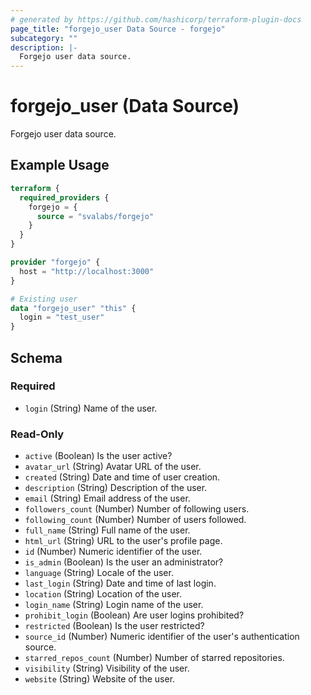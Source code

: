 ```yaml
---
# generated by https://github.com/hashicorp/terraform-plugin-docs
page_title: "forgejo_user Data Source - forgejo"
subcategory: ""
description: |-
  Forgejo user data source.
---
```


# forgejo_user (Data Source)

Forgejo user data source.

## Example Usage

```terraform
terraform {
  required_providers {
    forgejo = {
      source = "svalabs/forgejo"
    }
  }
}

provider "forgejo" {
  host = "http://localhost:3000"
}

# Existing user
data "forgejo_user" "this" {
  login = "test_user"
}
```

<!-- schema generated by tfplugindocs -->
## Schema

### Required

- `login` (String) Name of the user.

### Read-Only

- `active` (Boolean) Is the user active?
- `avatar_url` (String) Avatar URL of the user.
- `created` (String) Date and time of user creation.
- `description` (String) Description of the user.
- `email` (String) Email address of the user.
- `followers_count` (Number) Number of following users.
- `following_count` (Number) Number of users followed.
- `full_name` (String) Full name of the user.
- `html_url` (String) URL to the user's profile page.
- `id` (Number) Numeric identifier of the user.
- `is_admin` (Boolean) Is the user an administrator?
- `language` (String) Locale of the user.
- `last_login` (String) Date and time of last login.
- `location` (String) Location of the user.
- `login_name` (String) Login name of the user.
- `prohibit_login` (Boolean) Are user logins prohibited?
- `restricted` (Boolean) Is the user restricted?
- `source_id` (Number) Numeric identifier of the user's authentication source.
- `starred_repos_count` (Number) Number of starred repositories.
- `visibility` (String) Visibility of the user.
- `website` (String) Website of the user.
